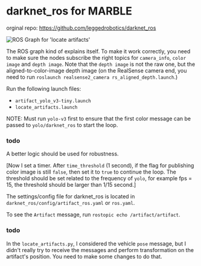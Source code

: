 # darknet_ros for MARBLE

orginal repo: https://github.com/leggedrobotics/darknet_ros

![ROS Graph for 'locate artifacts'](https://github.com/yangautumn/darknet_ros/blob/master/darknet_ros/doc/locate-artifacts_rosgraph.png)

The ROS graph kind of explains itself. To make it work correctly, you need to make sure the nodes subscribe the right topics for `camera_info`, `color image` and `depth image`. Note that the `depth image` is not the raw one, but the aligned-to-color-image depth image (on the RealSense camera end, you need to run `roslaunch realsense2_camera rs_aligned_depth.launch`.)

Run the following launch files:
 - `artifact_yolo_v3-tiny.launch`
 - `locate_artifacts.launch`

NOTE: Must run `yolo-v3` first to ensure that the first color message can be passed to `yolo/darknet_ros` to start the loop.
### todo
A better logic should be used for robustness.

[Now I set a timer. After `time_threshold` (1 second), if the flag for publishing color image is still `false`, then set it to `true` to continue the loop. The threshold should be set related to the frequency of `yolo`, for example fps = 15, the threshold should be larger than 1/15 second.]

The settings/config file for darknet_ros is located in `darknet_ros/config/artifact_ros.yaml` or `ros.yaml`.

To see the `Artifact` message, run `rostopic echo /artifact/artifact`.

### todo 
In the `locate_artifacts.py`, I considered the vehicle `pose` message, but I didn't really try to receive the messages and perform transformation on the artifact's position. You need to make some changes to do that.
